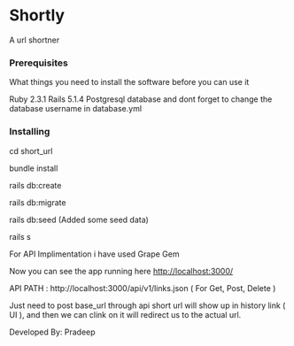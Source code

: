 # Shortly
A url shortner

### Prerequisites

What things you need to install the software before you can use it

Ruby 2.3.1
Rails 5.1.4
Postgresql database and dont forget to change the database username in database.yml 

### Installing
cd short_url

bundle install

rails db:create

rails db:migrate

rails db:seed (Added some seed data)

rails s 

For API Implimentation i have used Grape Gem

Now you can see the app running here [http://localhost:3000/](http://localhost:3000/) 

API PATH :  http://localhost:3000/api/v1/links.json ( For Get, Post, Delete )

Just need to post base_url through api short url will show up in history link ( UI ), and then we can clink on it will redirect us to the actual url.


Developed By: Pradeep